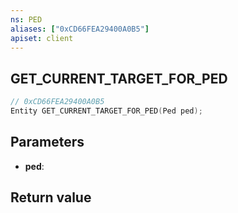 ```yaml
---
ns: PED
aliases: ["0xCD66FEA29400A0B5"]
apiset: client
---
```

## GET_CURRENT_TARGET_FOR_PED

```c
// 0xCD66FEA29400A0B5
Entity GET_CURRENT_TARGET_FOR_PED(Ped ped);
```


## Parameters
* **ped**:

## Return value